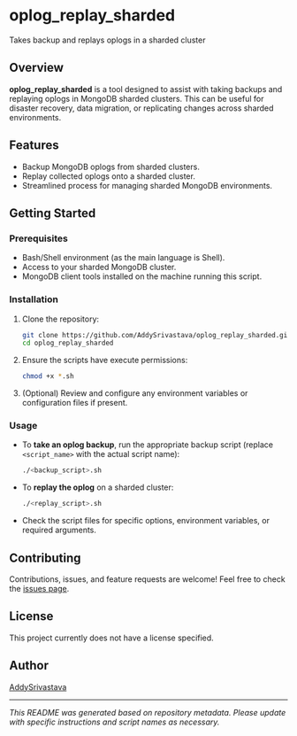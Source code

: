 # oplog_replay_sharded

Takes backup and replays oplogs in a sharded cluster

## Overview

**oplog_replay_sharded** is a tool designed to assist with taking backups and replaying oplogs in MongoDB sharded clusters. This can be useful for disaster recovery, data migration, or replicating changes across sharded environments.

## Features

- Backup MongoDB oplogs from sharded clusters.
- Replay collected oplogs onto a sharded cluster.
- Streamlined process for managing sharded MongoDB environments.

## Getting Started

### Prerequisites

- Bash/Shell environment (as the main language is Shell).
- Access to your sharded MongoDB cluster.
- MongoDB client tools installed on the machine running this script.

### Installation

1. Clone the repository:
   ```sh
   git clone https://github.com/AddySrivastava/oplog_replay_sharded.git
   cd oplog_replay_sharded
   ```
2. Ensure the scripts have execute permissions:
   ```sh
   chmod +x *.sh
   ```
3. (Optional) Review and configure any environment variables or configuration files if present.

### Usage

- To **take an oplog backup**, run the appropriate backup script (replace `<script_name>` with the actual script name):
  ```sh
  ./<backup_script>.sh
  ```
- To **replay the oplog** on a sharded cluster:
  ```sh
  ./<replay_script>.sh
  ```
- Check the script files for specific options, environment variables, or required arguments.

## Contributing

Contributions, issues, and feature requests are welcome!
Feel free to check the [issues page](https://github.com/AddySrivastava/oplog_replay_sharded/issues).

## License

This project currently does not have a license specified.

## Author

[AddySrivastava](https://github.com/AddySrivastava)

---

*This README was generated based on repository metadata. Please update with specific instructions and script names as necessary.*
